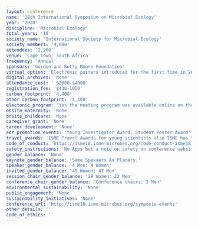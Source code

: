 ```yaml
---
layout: conference 
name: '18th International Symposium on Microbial Ecology'
year: '2020'
discipline: 'Microbial Ecology'
total_years: '18'
society_name: 'International Society for Microbial Ecology'
society_members: '4,000'
attendees: '2,200'
venue: 'Cape Town, South Africa'
frequency: 'Annual'
sponsors: 'Gordon and Betty Moore Foundation'
virtual_option: 'Electronic posters introduced for the first time in 2018'
digital_archives: 'None'
attendance_cost: ' $2000-$4000'
registration_fee: '$430-1020'
carbon_footprint: '4,400'
other_carbon_footprint: '1,100'
electonic_program: 'Yes the meeting program was available online on the conference website.'
onsite_maternity: 'None'
onsite_childcare: 'None'
caregiver_grant: 'None'
career_development: 'None'
ecr_promotion_events: 'Young Investigator Award; Student Poster Award'
travel_awards: 'ISME Travel Awards for young scientists also ISME has two types of travel grants available for ISME18, the ISME Society Travel Award for ISME student members and the African Scientist Travel Award, for attendees from Africa. Applicants from Africa are advised to apply for the African Scientists Travel Award which requires no membership to the ISME society. It is not possible to apply to both grants. Travel awards will be available for African scientists to support the costs of attending the ISME18 conference. The award will cover the following:     Full conference registration     Return economy flights     Return shuttle transport in Cape Town     6 days accommodation     Meal vouchers Eligibility All applicants must be microbiologists working/residing at an African institution; anyone working at an African institution, regardless of nationality, is eligible to apply to this grant. The Travel Awards will be assigned in three categories:     Student Grants: African students currently engaged in research toward a higher degree: Masters or PhD     PostDoc Grants: Postdoctoral fellows working in Africa; no more than 5 years post-PhD     Non-Student Grants: African researchers appointed at recognized research institutions. Early career researchers will be prioritized The applicant must also be the presenting author of an abstract submitted to the symposium.'
code_of_conduct: 'https://isme18.isme-microbes.org/code-conduct-isme18'
safety_instructions: 'No Apps but a note on safety on conference websit says: Safety Cape Town is a very cool place, with beautiful scenery and friendly people, but please take good care of your safety. The tourist areas such as the V&A Waterfront, and the area around the convention center are relatively safe, but staying vigilant is never a bad idea. Please do not go out at night on your own, and, even with friends, avoid walking back to your hotel at night (take a taxi). Dont allow strangers to assist you at ATMs, and keep your valuable documents in a safe place at all times. Cape Town Tourism also has some tips on their website.'
gender_balance: 'None'
keynote_gender_balance: 'Same Spekaers As Planery.'
speaker_gender_balance: '4 Men: 4 Women'
invited_gender_balance: '49 Women: 47 Men'
session_chair_gender_balance: '28 Women: 22 Men'
conference_chair_gender_balance: 'Conference chairs: 2 Men'
environmental_sustainability: 'None'
public_engagement: 'None'
sustainability_initiatives: 'None'
conference_url: 'http://isme18.isme-microbes.org/symposia-events'
other_details: ''
code_of_ethics: ''
---
```

